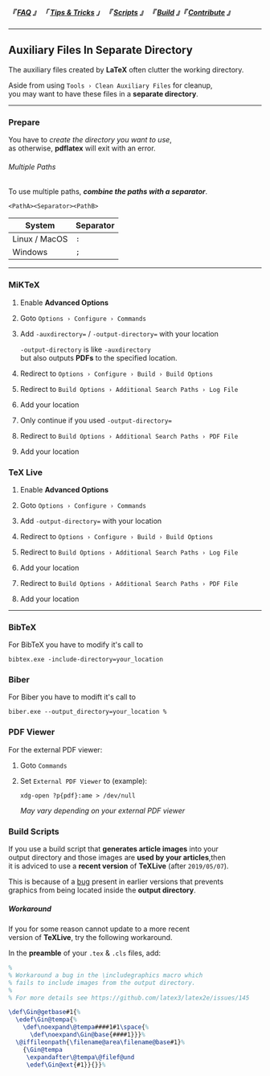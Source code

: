 
<!--                            < Static Links >                             -->

[FAQ]: ../FAQ/Overview
[Tips & Tricks]: Overview
[Scripts]: ../Scripts/Overview
[Build]: ../Build/Overview
[Contribute]: ../Contribute/Overview


<!--                             < Navigation >                              -->

##### 『 [FAQ] 』 「 [Tips & Tricks] 」 『 [Scripts] 』 『 [Build] 』『 [Contribute] 』

---


<!--                          < Tip / Trick Links >                          -->

[bug]: https://tug.org/pipermail/tex-k/2019-May/003014.html


<!--                           < Tip / Trick >                               -->

## Auxiliary Files In Separate Directory

The auxiliary files created by **LaTeX** often clutter the working directory.

Aside from using `Tools › Clean Auxiliary Files` for cleanup,<br>
you may want to have these files in a **separate directory**.

---

### Prepare

You have to *create the directory you want to use*,<br>
as otherwise, **pdflatex** will exit with an error.

###### Multiple Paths

To use multiple paths, ***combine the paths with a separator***.

`<PathA><Separator><PathB>`

|     System    | Separator |
|      ---      |    ---    |
| Linux / MacOS |    `:`    |
|    Windows    |    `;`    |

---

### MiKTeX

1. Enable **Advanced Options**

2. Goto `Options › Configure › Commands`

3. Add `-auxdirectory=` / `-output-directory=` with your location

   `-output-directory` is like `-auxdirectory`<br>
   but also outputs **PDFs** to the specified location.

4. Redirect to `Options › Configure › Build › Build Options`

5. Redirect to `Build Options › Additional Search Paths › Log File`

6. Add your location

7. Only continue if you used `-output-directory=`

8. Redirect to `Build Options › Additional Search Paths › PDF File`

9. Add your location


### TeX Live

1. Enable **Advanced Options**

2. Goto `Options › Configure › Commands`

3. Add `-output-directory=` with your location

4. Redirect to `Options › Configure › Build › Build Options`

5. Redirect to `Build Options › Additional Search Paths › Log File`

6. Add your location

7. Redirect to `Build Options › Additional Search Paths › PDF File`

8. Add your location

---

### BibTeX

For BibTeX you have to modify it's call to<br>
```shell
bibtex.exe -include-directory=your_location
```


### Biber

For Biber you have to modift it's call to<br>
```shell
biber.exe --output_directory=your_location %
```

### PDF Viewer

For the external PDF viewer:

1. Goto `Commands`

2. Set `External PDF Viewer` to (example):

   ```shell
   xdg-open ?p{pdf}:ame > /dev/null
   ```

   *May vary depending on your external PDF viewer*


### Build Scripts

If you use a build script that **generates article images** into your<br>
output directory and those images are **used by your articles**,then <br>
it is adviced to use a **recent version** of **TeXLive** (after `2019/05/07`).

This is because of a [bug] present in earlier versions that prevents<br>
graphics from being located inside the **output directory**.

##### Workaround

If you for some reason cannot update to a more recent<br>
version of **TeXLive**, try the following workaround.

In the **preamble** of your `.tex` & `.cls` files, add:

```tex
%
% Workaround a bug in the \includegraphics macro which
% fails to include images from the output directory.
%
% For more details see https://github.com/latex3/latex2e/issues/145

\def\Gin@getbase#1{%
  \edef\Gin@tempa{%
    \def\noexpand\@tempa####1#1\space{%
      \def\noexpand\Gin@base{####1}}}%
  \@iffileonpath{\filename@area\filename@base#1}%
    {\Gin@tempa
     \expandafter\@tempa\@filef@und
     \edef\Gin@ext{#1}}{}}%
```
